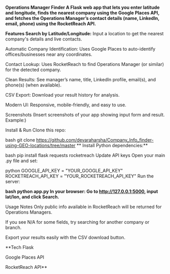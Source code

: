 **Operations Manager Finder
A Flask web app that lets you enter latitude and longitude, finds the nearest company using the Google Places API, and fetches the Operations Manager’s contact details (name, LinkedIn, email, phone) using the RocketReach API.**

**Features
Search by Latitude/Longitude:**
Input a location to get the nearest company's details and live contacts.

Automatic Company Identification:
Uses Google Places to auto-identify offices/businesses near any coordinates.

Contact Lookup:
Uses RocketReach to find Operations Manager (or similar) for the detected company.

Clean Results:
See manager’s name, title, LinkedIn profile, email(s), and phone(s) (when available).

CSV Export:
Download your result history for analysis.

Modern UI:
Responsive, mobile-friendly, and easy to use.

Screenshots
(Insert screenshots of your app showing input form and result. Example:)

Install & Run
Clone this repo:

bash
git clone https://github.com/devaraharsha/Company_Info_finder-using-GEO-locations/tree/master
**
Install Python dependencies:**

bash
pip install flask requests rocketreach
Update API keys
Open your main .py file and set:

python
GOOGLE_API_KEY = "YOUR_GOOGLE_API_KEY"
ROCKETREACH_API_KEY = "YOUR_ROCKETREACH_API_KEY"
Run the server:

**bash
python app.py
In your browser:
Go to http://127.0.0.1:5000, input lat/lon, and click Search.**


Usage Notes
Only public info available in RocketReach will be returned for Operations Managers.

If you see N/A for some fields, try searching for another company or branch.

Export your results easily with the CSV download button.

**Tech
Flask

Google Places API

RocketReach API**
